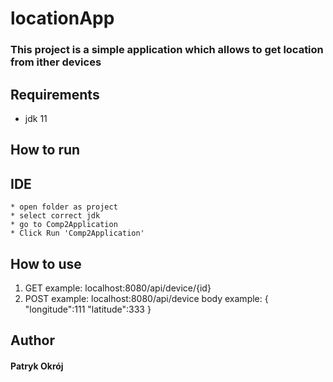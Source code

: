 # locationApp
### This project is a simple application which allows to get location from ither devices
## Requirements
- jdk 11
## How to run
	
## IDE
	* open folder as project
	* select correct jdk
	* go to Comp2Application
	* Click Run 'Comp2Application'

## How to use
1. GET example: localhost:8080/api/device/{id}
2. POST example: localhost:8080/api/device
body example:
{
"longitude":111
"latitude":333
}

## Author
#### Patryk Okrój
